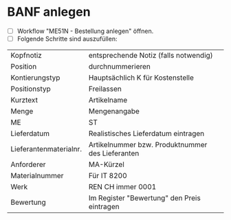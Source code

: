 # BANF anlegen

* [ ] Workflow "ME51N - Bestellung anlegen" öffnen. 
* [ ] Folgende Schritte sind auszufüllen: 

|                         |                                                   |
| ----------------------- | ------------------------------------------------- |
| Kopfnotiz               | entsprechende Notiz (falls notwendig)             |
| Position                | durchnummerieren                                  |
| Kontierungstyp          | Hauptsächlich K für Kostenstelle                  |
| Positionstyp            | Freilassen                                        |
| Kurztext                | Artikelname                                       |
| Menge                   | Mengenangabe                                      |
| ME                      | ST                                                |
| Lieferdatum             | Realistisches Lieferdatum eintragen               |
| Lieferantenmaterialnr.  | Artikelnummer bzw. Produktnummer des Lieferanten  |
| Anforderer              | MA-Kürzel                                         |
| Materialnummer          | Für IT 8200                                       |
| Werk                    | REN CH immer 0001                                 |
| Bewertung               | Im Register "Bewertung" den Preis eintragen       |
